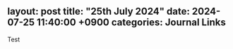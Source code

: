 layout: post
title: "25th July 2024"
date: 2024-07-25 11:40:00 +0900
categories: Journal Links
--
Test
